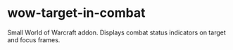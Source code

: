 wow-target-in-combat
====================

Small World of Warcraft addon. Displays combat status indicators on target and focus frames.
